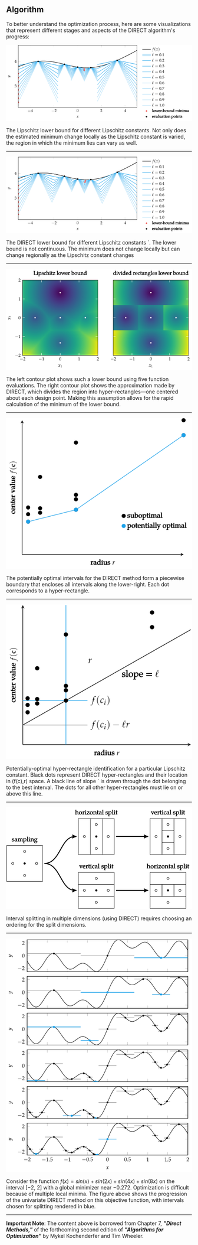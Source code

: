 ## Algorithm

To better understand the optimization process, here are some visualizations that represent different stages and aspects of the DIRECT algorithm's progress:

![Image 14](assets/page_14.svg)


The Lipschitz lower bound for different Lipschitz constants. Not only does the estimated minimum change locally as the Lipschitz constant is varied, the region in which the minimum lies can vary as well.


---

![Image 13](assets/page_13.svg)

The DIRECT lower bound for different Lipschitz constants `. The lower bound is not continuous. The minimum does not change locally but can change regionally as the Lipschitz constant changes

---

![Image 12](assets/page_12.svg)

The left contour plot shows such a lower bound using five function evaluations. The right contour plot shows the approximation made by DIRECT, which divides the region into hyper-rectangles—one centered
about each design point. Making this assumption allows for the rapid calculation of the minimum of the lower bound.

---


![Image 21](assets/page_21.svg)

The potentially optimal intervals for the DIRECT method form a piecewise boundary that encloses all intervals along the lower-right. Each dot corresponds to a hyper-rectangle.


---

![Image 20](assets/page_20.svg)

Potentially-optimal hyper-rectangle identification for a particular Lipschitz constant. Black dots represent DIRECT hyper-rectangles and their location in (f(c),r) space. A black line of slope ` is drawn through the dot belonging to the best interval. The dots for all other hyper-rectangles
must lie on or above this line.

---

![Image 18](assets/page_18.svg)

Interval splitting in multiple dimensions (using DIRECT) requires choosing an ordering for the split dimensions.

---


![Image 17](assets/page_17.svg)

Consider the function $f(x) = sin(x) + sin(2x) + sin(4x) + sin(8x)$ on the interval [−2, 2] with a global minimizer near −0.272. Optimization is difficult because of multiple local minima. The figure above shows the progression of the univariate DIRECT method on this objective function, with intervals chosen for splitting rendered in blue.

---

**Important Note**: The content above is borrowed from Chapter 7, ***"Direct Methods,"*** of the forthcoming second edition of ***"Algorithms for Optimization"*** by Mykel Kochenderfer and Tim Wheeler.
